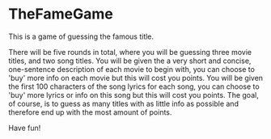 # TheFameGame
This is a game of guessing the famous title.

There will be five rounds in total, where you will be guessing three movie titles, and two song titles. You will be given the a very short and concise, one-sentence description of each movie to begin with, you can choose to 'buy' more info on each movie but this will cost you points. You will be given the first 100 characters of the song lyrics for each song, you can choose to 'buy' more lyrics or info on this song but this will cost you points. The goal, of course, is to guess as many titles with as little info as possible and therefore end up with the most amount of points.

Have fun!
